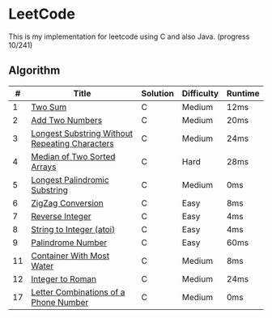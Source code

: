 LeetCode
========
This is my implementation for leetcode using C and also Java. (progress 10/241)

## Algorithm

| # | Title | Solution | Difficulty | Runtime |
|---|-------|----------|------------|---------|
|1  | [Two Sum](https://leetcode.com/problems/two-sum/) | C | Medium | 12ms |
|2  | [Add Two Numbers](https://leetcode.com/problems/add-two-numbers/) | C | Medium | 20ms |
|3  | [Longest Substring Without Repeating Characters](https://leetcode.com/problems/longest-substring-without-repeating-characters/) | C | Medium | 24ms |
|4  | [Median of Two Sorted Arrays](https://leetcode.com/problems/median-of-two-sorted-arrays/) | C | Hard | 28ms |
|5  | [Longest Palindromic Substring](https://leetcode.com/problems/longest-palindromic-substring/) | C | Medium | 0ms |
|6  | [ZigZag Conversion](https://leetcode.com/problems/zigzag-conversion/) | C | Easy | 8ms |
|7  | [Reverse Integer](https://leetcode.com/problems/reverse-integer/) | C | Easy | 4ms |
|8  | [String to Integer (atoi)](https://leetcode.com/problems/string-to-integer-atoi/) | C | Easy | 4ms |
|9  | [Palindrome Number](https://leetcode.com/problems/palindrome-number/) | C | Easy | 60ms |
|11  | [Container With Most Water](https://leetcode.com/problems/container-with-most-water/) | C | Medium | 8ms |
|12  | [Integer to Roman](https://https://leetcode.com/problems/integer-to-roman//) | C | Medium | 24ms |
|17  | [Letter Combinations of a Phone Number](https://leetcode.com/problems/letter-combinations-of-a-phone-number/) | C | Medium | 0ms |